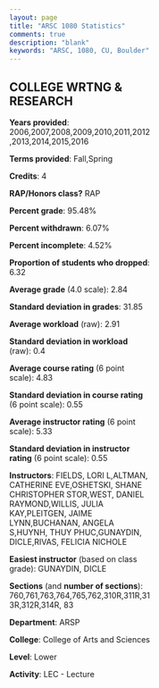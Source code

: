 ```yaml
---
layout: page
title: "ARSC 1080 Statistics"
comments: true
description: "blank"
keywords: "ARSC, 1080, CU, Boulder"
--- 
```

<head>
<script src="https://ajax.googleapis.com/ajax/libs/jquery/2.1.3/jquery.min.js"></script>
<script src="https://dl.dropboxusercontent.com/s/pc42nxpaw1ea4o9/highcharts.js?dl=0"></script>
<!-- <script src="../assets/js/highcharts.js"></script> -->
<style type="text/css">@font-face {
	font-family: "Bebas Neue";
	src: url(https://www.filehosting.org/file/details/544349/BebasNeue%20Regular.otf) format("opentype");
	}
	h1.Bebas { 
		font-family: "Bebas Neue", Verdana, Tahoma;
	}
</style>
</head>
<body>
	<div id="container" style="float: right; width: 45%; height: 88%; margin-left: 2.5%; margin-right: 2.5%;"></div>
	<script language="JavaScript">
		$(document).ready(function() {
		var chart = {type: 'column'};
		var title = {text: 'Grade Distribution'};
		var xAxis = {categories: ['A','B','C','D','F'],crosshair: true};
		var yAxis = {min: 0,title: {text: 'Percentage'}};
		var tooltip = {headerFormat: '<center><b><span style="font-size:20px">{point.key}</span></b></center>',
		               pointFormat: '<td style="padding:0"><b>{point.y:.1f}%</b></td>',
		               footerFormat: '</table>',shared: true,useHTML: true};
		var plotOptions = {column: {pointPadding: 0.0,borderWidth: 0}};  
		var credits = {enabled: false};var series= [{name: 'Percent',data: [25.9,47.51,19.42,1.57,5.6,]}];
		var json = {};
		json.chart = chart;
		json.title = title;
		json.tooltip = tooltip;
		json.xAxis = xAxis;
		json.yAxis = yAxis;  
		json.series = series;
		json.plotOptions = plotOptions;  
		json.credits = credits;
		$('#container').highcharts(json);
	});
	</script>
</body>
			   
## COLLEGE WRTNG & RESEARCH

**Years provided**: 2006,2007,2008,2009,2010,2011,2012,2013,2014,2015,2016

**Terms provided**: Fall,Spring

**Credits**: 4

**RAP/Honors class?** RAP

**Percent grade**: 95.48%

**Percent withdrawn**: 6.07%

**Percent incomplete**: 4.52%

**Proportion of students who dropped**: 6.32

**Average grade** (4.0 scale): 2.84

**Standard deviation in grades**: 31.85

**Average workload** (raw): 2.91

**Standard deviation in workload** (raw): 0.4

**Average course rating** (6 point scale): 4.83

**Standard deviation in course rating** (6 point scale): 0.55

**Average instructor rating** (6 point scale): 5.33

**Standard deviation in instructor rating** (6 point scale): 0.55

**Instructors**: FIELDS, LORI L,ALTMAN, CATHERINE EVE,OSHETSKI, SHANE CHRISTOPHER STOR,WEST, DANIEL RAYMOND,WILLIS, JULIA KAY,PLEITGEN, JAIME LYNN,BUCHANAN, ANGELA S,HUYNH, THUY PHUC,GUNAYDIN, DICLE,RIVAS, FELICIA NICHOLE

**Easiest instructor** (based on class grade): GUNAYDIN, DICLE

**Sections** (and **number of sections**): 760,761,763,764,765,762,310R,311R,313R,312R,314R, 83

**Department**: ARSP

**College**: College of Arts and Sciences

**Level**: Lower

**Activity**: LEC - Lecture